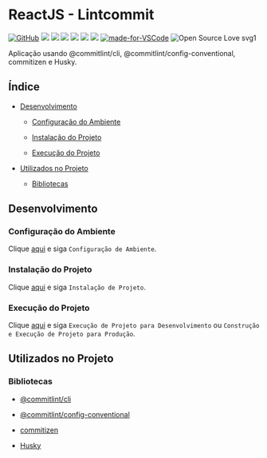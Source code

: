 # ReactJS - Lintcommit

[![GitHub](https://img.shields.io/github/license/mashape/apistatus.svg)](https://github.com/osvaldokalvaitir/reactjs-lintcommit/blob/master/LICENSE)
![](https://img.shields.io/github/package-json/v/osvaldokalvaitir/reactjs-lintcommit.svg)
![](https://img.shields.io/github/last-commit/osvaldokalvaitir/reactjs-lintcommit.svg?color=red)
![](https://img.shields.io/github/languages/top/osvaldokalvaitir/reactjs-lintcommit.svg?color=yellow)
![](https://img.shields.io/github/languages/count/osvaldokalvaitir/reactjs-lintcommit.svg?color=lightgrey)
![](https://img.shields.io/github/languages/code-size/osvaldokalvaitir/reactjs-lintcommit.svg)
![](https://img.shields.io/github/repo-size/osvaldokalvaitir/reactjs-lintcommit.svg?color=blueviolet)
[![made-for-VSCode](https://img.shields.io/badge/Made%20for-VSCode-1f425f.svg)](https://code.visualstudio.com/)
![Open Source Love svg1](https://badges.frapsoft.com/os/v1/open-source.svg?v=103)

Aplicação usando @commitlint/cli, @commitlint/config-conventional, commitizen e Husky.

## Índice

- [Desenvolvimento](#desenvolvimento)

  - [Configuração do Ambiente](#configuração-do-ambiente)

  - [Instalação do Projeto](#instalação-do-projeto)

  - [Execução do Projeto](#execução-do-projeto)

- [Utilizados no Projeto](#utilizados-no-projeto)

  - [Bibliotecas](#bibliotecas)

## Desenvolvimento

### Configuração do Ambiente

Clique [aqui](https://github.com/osvaldokalvaitir/projects-settings/blob/master/README.md) e siga `Configuração de Ambiente`.

### Instalação do Projeto

Clique [aqui](https://github.com/osvaldokalvaitir/projects-settings/blob/master/nodejs/nodejs.md) e siga `Instalação de Projeto`.

### Execução do Projeto

Clique [aqui](https://github.com/osvaldokalvaitir/projects-settings/blob/master/nodejs/libs/create-react-app.md) e siga `Execução de Projeto para Desenvolvimento` ou `Construção e Execução de Projeto para Produção`.

## Utilizados no Projeto

### Bibliotecas

- [@commitlint/cli](https://github.com/osvaldokalvaitir/projects-settings/blob/master/nodejs/libs/@commitlint-cli.md)

- [@commitlint/config-conventional](https://github.com/osvaldokalvaitir/projects-settings/blob/master/nodejs/libs/@commitlint-config-conventional.md)

- [commitizen](https://github.com/osvaldokalvaitir/projects-settings/blob/master/nodejs/libs/commitizen.md)

- [Husky](https://github.com/osvaldokalvaitir/projects-settings/blob/master/nodejs/libs/husky.md)
